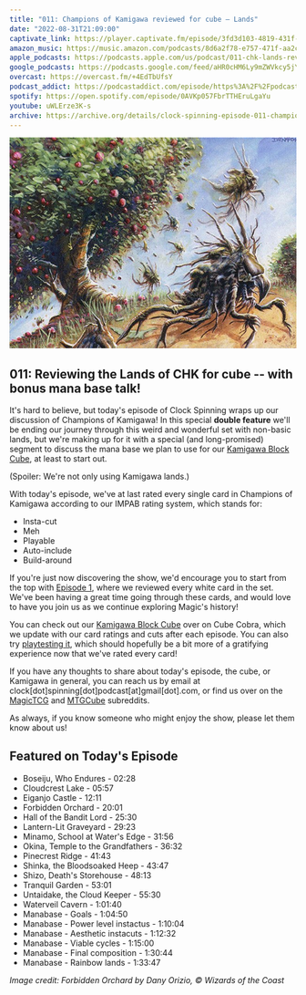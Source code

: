 ```yaml
---
title: "011: Champions of Kamigawa reviewed for cube — Lands"
date: "2022-08-31T21:09:00"
captivate_link: https://player.captivate.fm/episode/3fd3d103-4819-431f-a3e8-0604cc6bcb78
amazon_music: https://music.amazon.com/podcasts/8d6a2f78-e757-471f-aa2c-47afe84c72db/episodes/e8a892e5-61c7-4e95-96ff-ef2932f8f0b1/clock-spinning-011-chk-lands-review-champions-of-kamigawa
apple_podcasts: https://podcasts.apple.com/us/podcast/011-chk-lands-review-champions-of-kamigawa/id1611106302?i=1000578004886
google_podcasts: https://podcasts.google.com/feed/aHR0cHM6Ly9mZWVkcy5jYXB0aXZhdGUuZm0vY2xvY2stc3Bpbm5pbmcv/episode/M2ZkM2QxMDMtNDgxOS00MzFmLWEzZTgtMDYwNGNjNmJjYjc4?sa=X&ved=0CAUQkfYCahcKEwjI3Y3dg_P5AhUAAAAAHQAAAAAQAQ
overcast: https://overcast.fm/+4EdTbUfsY
podcast_addict: https://podcastaddict.com/episode/https%3A%2F%2Fpodcasts.captivate.fm%2Fmedia%2F7bdf7a39-32fd-4c87-b32e-05404be7ef6a%2FClock-20Spinning-20Episode-20011-20-20Champions-20of-20Kamigawa-converted.mp3&podcastId=3861161
spotify: https://open.spotify.com/episode/0AVKp057FbrTTHEruLgaYu
youtube: uWLErze3K-s
archive: https://archive.org/details/clock-spinning-episode-011-champions-of-kamigawa-lands
---
```


![Forbidden Orchard](./chk-276-forbidden-orchard.jpg)

## 011: Reviewing the Lands of CHK for cube -- with bonus mana base talk!

It's hard to believe, but today's episode of Clock Spinning wraps up our discussion of Champions of Kamigawa! In this special **double feature** we'll be ending our journey through this weird and wonderful set with non-basic lands, but we're making up for it with a special (and long-promised) segment to discuss the mana base we plan to use for our [Kamigawa Block Cube](https://cubecobra.com/cube/overview/clock-spinning-chk), at least to start out.

(Spoiler: We're not only using Kamigawa lands.)

With today's episode, we've at last rated every single card in Champions of Kamigawa according to our IMPAB rating system, which stands for:

 - Insta-cut
 - Meh
 - Playable
 - Auto-include
 - Build-around

If you're just now discovering the show, we'd encourage you to start from the top with [Episode 1](https://clockspinning.com/episode-1-white-champions-of-kamigawa/), where we reviewed every white card in the set. We've been having a great time going through these cards, and would love to have you join us as we continue exploring Magic's history!

You can check out our [Kamigawa Block Cube](https://cubecobra.com/cube/overview/clock-spinning-chk) over on Cube Cobra, which we update with our card ratings and cuts after each episode. You can also try [playtesting it](https://cubecobra.com/cube/playtest/clock-spinning-chk), which should hopefully be a bit more of a gratifying experience now that we've rated every card!

If you have any thoughts to share about today's episode, the cube, or Kamigawa in general, you can reach us by email at clock[dot]spinning[dot]podcast[at]gmail[dot].com, or find us over on the [MagicTCG](https://www.reddit.com/r/magicTCG/) and [MTGCube](https://www.reddit.com/r/mtgcube/) subreddits.

As always, if you know someone who might enjoy the show, please let them know about us!

## Featured on Today's Episode

* Boseiju, Who Endures - 02:28
* Cloudcrest Lake - 05:57
* Eiganjo Castle - 12:11
* Forbidden Orchard - 20:01
* Hall of the Bandit Lord - 25:30
* Lantern-Lit Graveyard - 29:23
* Minamo, School at Water's Edge - 31:56
* Okina, Temple to the Grandfathers - 36:32
* Pinecrest Ridge - 41:43
* Shinka, the Bloodsoaked Heep - 43:47
* Shizo, Death's Storehouse - 48:13
* Tranquil Garden - 53:01
* Untaidake, the Cloud Keeper - 55:30
* Waterveil Cavern - 1:01:40
* Manabase - Goals - 1:04:50
* Manabase - Power level instactus - 1:10:04
* Manabase - Aesthetic instacuts - 1:12:32
* Manabase - Viable cycles - 1:15:00
* Manabase - Final composition - 1:30:44
* Manabase - Rainbow lands - 1:33:47

_Image credit: Forbidden Orchard by Dany Orizio, © Wizards of the Coast_